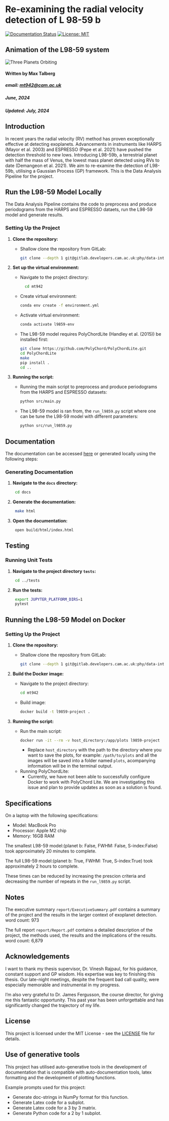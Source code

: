 # Re-examining the radial velocity detection of L 98-59 b
[![Documentation Status](https://readthedocs.org/projects/rv-detection-of-l98-59/badge/?version=latest)](https://rv-detection-of-l98-59.readthedocs.io/en/latest/?badge=latest)
[![License: MIT](https://img.shields.io/badge/License-MIT-yellow.svg)](https://opensource.org/licenses/MIT)

## Animation of the L98-59 system
![Three Planets Orbiting](animation/three_planets.gif)

#### Written by Max Talberg
##### email: mt942@cam.ac.uk
##### June, 2024
##### Updated: July, 2024

## __Introduction__

In recent years the radial velocity (RV) method has proven exceptionally effective at detecting
exoplanets. Advancements in instruments like HARPS (Mayor et al.
2003) and ESPRESSO (Pepe et al. 2021) have pushed the detection threshold to new lows.
Introducing L98-59b, a terrestrial planet with half the mass of
Venus, the lowest mass planet detected using RVs to date (Demangeon et al. 2021).
We aim to re-examine the detection of L98-59b, utilising a Gaussian Process (GP) framework.
This is the Data Analysis Pipeline for the project.


## Run the L98-59 Model Locally
The Data Analysis Pipeline contains the code to preprocess and produce periodograms from the HARPS and ESPRESSO dataets, run the L98-59 model and generate results.

### Setting Up the Project

1. **Clone the repository:**
   - Shallow clone the repository from GitLab:
     ```bash
     git clone --depth 1 git@gitlab.developers.cam.ac.uk:phy/data-intensive-science-mphil/projects/mt942.git
     ```

2. **Set up the virtual environment:**
   - Navigate to the project directory:
     ```bash
       cd mt942
       ```
   - Create virtual environment:
     ```bash
     conda env create -f environment.yml
     ```
    - Activate virtual environment:
      ```bash
      conda activate l9859-env
      ```
   - The L98-59 model requires PolyChordLite (Handley et al. (2015)) be installed first:
        ```bash
        git clone https://github.com/PolyChord/PolyChordLite.git
        cd PolyChordLite
        make
        pip install .
        cd ..
        ```

3. **Running the script:**

   - Running the main script to preprocess and produce periodograms from the HARPS and ESPRESSO datasets:
        ```bash
     python src/main.py
        ```
   - The L98-59 model is ran from, the `run_l9859.py` script where one can be tune the L98-59 model with different parameters:
        ```bash
        python src/run_l9859.py
        ```

## Documentation
The documentation can be accessed [here](https://rv-detection-of-l98-59.readthedocs.io/en/latest/) or generated locally using the following steps:

### Generating Documentation
1. **Navigate to the `docs` directory:**

      ```bash
       cd docs
     ```
2. **Generate the documentation:**

      ```bash
       make html
     ```
3. **Open the documentation:**

      ```bash
       open build/html/index.html

## Testing

### Running Unit Tests

1. **Navigate to the project directory `tests`:**
      ```bash
       cd ../tests
     ```
2. **Run the tests:**

      ```bash
       export JUPYTER_PLATFORM_DIRS=1
       pytest
     ```

## Running the L98-59 Model on Docker

### Setting Up the Project

1. **Clone the repository:**
   - Shallow clone the repository from GitLab:
     ```bash
     git clone --depth 1 git@gitlab.developers.cam.ac.uk:phy/data-intensive-science-mphil/projects/mt942.git
     ```

2. **Build the Docker image:**
    - Navigate to the project directory:
      ```bash
      cd mt942
      ```
   - Build image:
     ```bash
     docker build -t l9859-project .
     ```

3. **Running the script:**

   - Run the main script:
     ```bash
     docker run -it --rm -v host_directory:/app/plots l9859-project
     ```
        - Replace `host_directory` with the path to the directory where you want to save the plots, for example: `/path/to/plots` and all the images will be saved into a folder named `plots`, acompanying information will be in the terminal output.
   - Running PolyChordLite:
        - Currently, we have not been able to successfully configure Docker to work with PolyChord Lite. We are investigating this issue and plan to provide updates as soon as a solution is found.

## Specifications
On a laptop with the following specifications:
- Model: MacBook Pro
- Processor: Apple M2 chip
- Memory: 16GB RAM

The smallest L98-59 model:(planet b: False, FWHM: False, S-index:False) took approximately 20 minutes to complete.

The full L98-59 model:(planet b: True, FWHM: True, S-index:True) took approximately 2 hours to complete.

These times can be reduced by increasing the prescion criteria and decreasing the number of repeats in the `run_l9859.py` script.

## Notes
The executive summary `report/ExecutiveSummary.pdf` contains a summary of the project and the results in the larger context of exoplanet detection. word count: 973

The full report `report/Report.pdf` contains a detailed description of the project, the methods used, the results and the implications of the results. word count: 6,879

## Acknowledgements
I want to thank my thesis supervisor, Dr. Vinesh Rajpaul, for his guidance, constant support
and GP wisdom. His expertise was key to finishing this thesis. Our late-night meetings, despite
the frequent bad call quality, were especially memorable and instrumental in my progress.

I’m also very grateful to Dr. James Fergusson, the course director, for giving me this
fantastic opportunity. This past year has been unforgettable and has significantly changed the
trajectory of my life.

## License

This project is licensed under the MIT License - see the [LICENSE](LICENSE) file for details.

## Use of generative tools

This project has utilised auto-generative tools in the development of documentation that is compatible with auto-documentation tools,
latex formatting and the development of plotting functions.

Example prompts used for this project:
- Generate doc-strings in NumPy format for this function.
- Generate Latex code for a subplot.
- Generate Latex code for a 3 by 3 matrix.
- Generate Python code for a 2 by 1 subplot.
